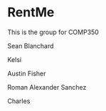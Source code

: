 # RentMe
This is the group for COMP350

Sean Blanchard

Kelsi

Austin Fisher

Roman Alexander Sanchez

Charles 
